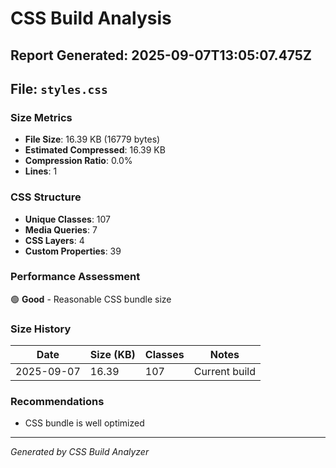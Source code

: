 # CSS Build Analysis

## Report Generated: 2025-09-07T13:05:07.475Z

## File: `styles.css`

### Size Metrics

- **File Size**: 16.39 KB (16779 bytes)
- **Estimated Compressed**: 16.39 KB
- **Compression Ratio**: 0.0%
- **Lines**: 1

### CSS Structure

- **Unique Classes**: 107
- **Media Queries**: 7
- **CSS Layers**: 4
- **Custom Properties**: 39

### Performance Assessment

🟢 **Good** - Reasonable CSS bundle size

### Size History

| Date       | Size (KB) | Classes | Notes         |
| ---------- | --------- | ------- | ------------- |
| 2025-09-07 | 16.39     | 107     | Current build |

### Recommendations

- CSS bundle is well optimized

---

_Generated by CSS Build Analyzer_

